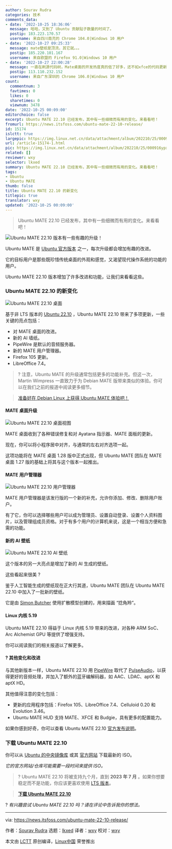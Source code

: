 ```yaml
---
author: Sourav Rudra
categories: 技术
comments_data:
- date: '2022-10-25 18:36:06'
  message: 哈哈，又到了 Ubuntu 贡献贴子数量的时间了。
  postip: 183.223.170.57
  username: 来自四川南充的 Chrome 104.0|Windows 10 用户
- date: '2022-10-27 09:25:33'
  message: mate壁纸是顶流，其它就。。。
  postip: 185.220.101.167
  username: 来自欧盟的 Firefox 91.0|Windows 10 用户
- date: '2022-10-27 22:00:28'
  message: 一直在刷源代码树，Mate桌面的开发热度真的低了好多，还不如xfce的代码更新频繁，不知道是啥情况
  postip: 113.110.232.152
  username: 来自广东深圳的 Chrome 106.0|Windows 10 用户
count:
  commentnum: 3
  favtimes: 0
  likes: 0
  sharetimes: 0
  viewnum: 3478
date: '2022-10-25 00:09:00'
editorchoice: false
excerpt: Ubuntu MATE 22.10 已经发布，其中有一些细微而有用的变化。来看看吧！
fromurl: https://news.itsfoss.com/ubuntu-mate-22-10-release/
id: 15174
islctt: true
largepic: https://img.linux.net.cn/data/attachment/album/202210/25/000916ypxx0mza4u5x4z30.jpg
url: /article-15174-1.html
pic: https://img.linux.net.cn/data/attachment/album/202210/25/000916ypxx0mza4u5x4z30.jpg.thumb.jpg
related: []
reviewer: wxy
selector: lkxed
summary: Ubuntu MATE 22.10 已经发布，其中有一些细微而有用的变化。来看看吧！
tags:
- Ubuntu
- Ubuntu MATE
thumb: false
title: Ubuntu MATE 22.10 的新变化
titlepic: true
translator: wxy
updated: '2022-10-25 00:09:00'
---
```



> 
> Ubuntu MATE 22.10 已经发布，其中有一些细微而有用的变化。来看看吧！
> 
> 
> 


![Ubuntu MATE 22.10 版本有一些有趣的升级！](/data/attachment/album/202210/25/000916ypxx0mza4u5x4z30.jpg)


Ubuntu MATE 是 [Ubuntu 官方版本](https://itsfoss.com/which-ubuntu-install/) 之一，每次升级都会增加有趣的改进。


它的目标用户是那些既珍惜传统桌面的外观和感觉，又渴望现代操作系统的功能的用户。


Ubuntu MATE 22.10 版本增加了许多改进和功能，让我们来看看这些。


### Ubuntu MATE 22.10 的新变化


![Ubuntu MATE 22.10 桌面](/data/attachment/album/202210/25/000949h7ln7l90illi7ukl.jpg)


基于非 LTS 版本的 [Ubuntu 22.10](https://news.itsfoss.com/ubuntu-22-10-features/) ，Ubuntu MATE 22.10 带来了多项更新，一些关键的亮点包括：


* 对 MATE 桌面的改进。
* 新的 AI 墙纸。
* PipeWire 是默认的音频服务器。
* 新的 MATE 用户管理器。
* Firefox 105 更新。
* LibreOffice 7.4。



> 
> ? 注意，Ubuntu MATE 的升级通常包括更多的功能补充。但这一次，Martin Wimpress 一直致力于为 Debian MATE 版带来类似的体验。你可以在我们之前的报道中阅读更多细节。
> 
> 
> 



> 
> [准备好在 Debian Linux 上获得 Ubuntu MATE 体验吧！](https://news.itsfoss.com/ubuntu-mate-debian/)
> 
> 
> 


#### MATE 桌面升级


![Ubuntu MATE 22.10 桌面视图](/data/attachment/album/202210/25/000916l43s44yjstssyt47.png)


MATE 桌面收到了各种错误修复和对 Ayatana 指示器、MATE 面板的更新。


现在，你可以将小程序居中对齐，与通常的左右对齐选项一起。


这项功能将在 MATE 桌面 1.28 版中正式出现，但 Ubuntu MATE 团队在 MATE 桌面 1.27 版的基础上将其与这个版本一起推出。


#### MATE 用户管理器


![Ubuntu MATE 22.10 用户管理器](/data/attachment/album/202210/25/000917l6paa68kzaxa8q8f.png)


MATE 用户管理器是该发行版的一个新的补充，允许你添加、修改、删除用户账户。


有了它，你可以选择哪些用户可以成为管理员、设置自动登录、设置个人资料图片，以及管理组成员资格。对于有多个用户的计算机来说，这是一个相当方便和急需的功能。


#### 新的 AI 壁纸


![Ubuntu MATE 22.10 AI 壁纸](/data/attachment/album/202210/25/000918dhzsdoqm6dl4llmh.png)


这个版本的另一大亮点是增加了新的 AI 生成的壁纸。


这些看起来很美 ?


鉴于人工智能生成的壁纸现在正大行其道，Ubuntu MATE 团队在 Ubuntu MATE 22.10 中加入了一批新的壁纸。


它是由 [Simon Butcher](https://twitter.com/simonjbutcher) 使用扩散模型创建的，用来描画 “捻角羚”。


#### Linux 内核 5.19


Ubuntu MATE 22.10 得益于 Linux 内核 5.19 带来的改进，对各种 ARM SoC、Arc Alchemist GPU 等提供了增强支持。


你可以阅读我们的相关报道以了解更多。


#### ?️ 其他变化和改进


与其他新版本一样，Ubuntu MATE 22.10 用 [PipeWire](https://pipewire.org/) 取代了 [PulseAudio](https://www.freedesktop.org/wiki/Software/PulseAudio/)，以获得更好的音频处理，并加入了额外的蓝牙编解码器，如 AAC、LDAC、aptX 和 aptX HD。


其他值得注意的变化包括：


* 更新的应用程序包括：Firefox 105、LibreOffice 7.4、Celluloid 0.20 和 Evolution 3.46。
* Ubuntu MATE HUD 支持 MATE、XFCE 和 Budgie，具有更多的配置能力。


如果你感到好奇，你可以查看 Ubuntu MATE 22.10 [官方发布说明](https://ubuntu-mate.org/blog/ubuntu-mate-kinetic-kudu-release-notes/)。


### 下载 Ubuntu MATE 22.10


你可以从 [Ubuntu 的中央镜像库](https://cdimage.ubuntu.com/ubuntu-mate/releases/22.10/release/) 或其 [官方网站](https://ubuntu-mate.org/download/) 下载最新的 ISO。


*它的官方网站/仓库可能需要一段时间来提供 ISO。*



> 
> ? Ubuntu MATE 22.10 将被支持九个月，直到 **2023 年 7 月** 。如果你想要稳定而不是功能，你应该更喜欢使用 [LTS 版本](https://itsfoss.com/long-term-support-lts/)。
> 
> 
> 



> 
> **[下载 Ubuntu MATE 22.10](https://ubuntu-mate.org/download/)**
> 
> 
> 


? *有兴趣尝试 Ubuntu MATE 22.10 吗？请在评论中告诉我你的想法。*




---


via: <https://news.itsfoss.com/ubuntu-mate-22-10-release/>


作者：[Sourav Rudra](https://news.itsfoss.com/author/sourav/) 选题：[lkxed](https://github.com/lkxed) 译者：[wxy](https://github.com/wxy) 校对：[wxy](https://github.com/wxy)


本文由 [LCTT](https://github.com/LCTT/TranslateProject) 原创编译，[Linux中国](https://linux.cn/) 荣誉推出